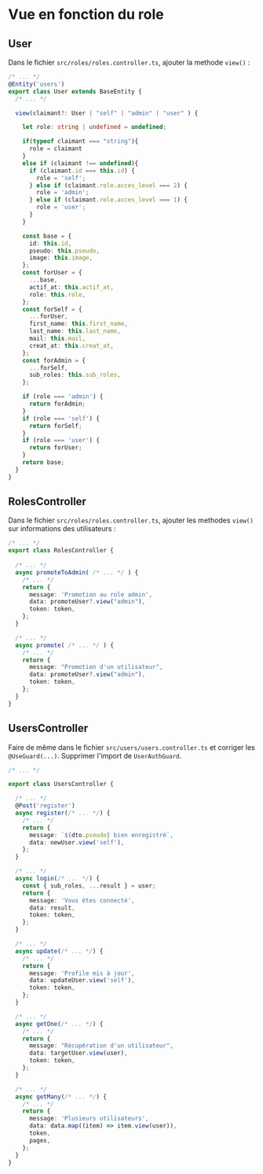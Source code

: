 # Vue en fonction du role

## User

Dans le fichier ```src/roles/roles.controller.ts```, ajouter la methode ```view()``` :

```ts
/* ... */
@Entity('users')
export class User extends BaseEntity {
  /* ... */

  view(claimant?: User | "self" | "admin" | "user" ) {

    let role: string | undefined = undefined;

    if(typeof claimant === "string"){
      role = claimant
    }
    else if (claimant !== undefined){
      if (claimant.id === this.id) {
        role = 'self';
      } else if (claimant.role.acces_level === 2) {
        role = 'admin';
      } else if (claimant.role.acces_level === 1) {
        role = 'user';
      }
    }

    const base = {
      id: this.id,
      pseudo: this.pseudo,
      image: this.image,
    };
    const forUser = {
      ...base,
      actif_at: this.actif_at,
      role: this.role,
    };
    const forSelf = {
      ...forUser,
      first_name: this.first_name,
      last_name: this.last_name,
      mail: this.mail,
      creat_at: this.creat_at,
    };
    const forAdmin = {
      ...forSelf,
      sub_roles: this.sub_roles,
    };

    if (role === 'admin') {
      return forAdmin;
    }
    if (role === 'self') {
      return forSelf;
    }
    if (role === 'user') {
      return forUser;
    }
    return base;
  }
}
```

## RolesController

Dans le fichier ```src/roles/roles.controller.ts```, ajouter les methodes ```view()``` sur informations des utilisateurs :

```ts
/* ... */
export class RolesController {
  
  /* ... */
  async promoteToAdmin( /* ... */ ) {
    /* ... */
    return {
      message: 'Promotion au role admin',
      data: promoteUser?.view("admin"),
      token: token,
    };
  }

  /* ... */
  async promote( /* ... */ ) {
    /* ... */
    return {
      message: "Promotion d'un utilisateur",
      data: promoteUser?.view("admin"),
      token: token,
    };
  }
}
```

## UsersController

Faire de même dans le fichier ```src/users/users.controller.ts``` et corriger les ```@UseGuard(...)```. Supprimer l'import de ```UserAuthGuard```.

```ts
/* ... */

export class UsersController {

  /* ... */
  @Post('register')
  async register(/* ... */) {
    /* ... */
    return {
      message: `${dto.pseudo} bien enregistré`,
      data: newUser.view('self'),
    };
  }

  /* ... */
  async login(/* ... */) {
    const { sub_roles, ...result } = user;
    return {
      message: 'Vous êtes connecté',
      data: result,
      token: token,
    };
  }

  /* ... */
  async update(/* ... */) {
    /* ... */
    return {
      message: 'Profile mis à jour',
      data: updateUser.view('self'),
      token: token,
    };
  }

  /* ... */
  async getOne(/* ... */) {
    /* ... */
    return {
      message: "Récupération d'un utilisateur",
      data: targetUser.view(user),
      token: token,
    };
  }

  /* ... */
  async getMany(/* ... */) {
    /* ... */
    return {
      message: 'Plusieurs utilisateurs',
      data: data.map((item) => item.view(user)),
      token,
      pages,
    };
  }
}

```




